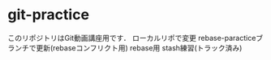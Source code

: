 # git-practice
このリポジトリはGit動画講座用です．
ローカルリポで変更
rebase-paracticeブランチで更新(rebaseコンフリクト用)
rebase用
stash練習(トラック済み)
